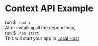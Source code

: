 # Context API Example
run $ <code> npm i </code> <br>
After installing all the dependency, <br>
run $ <code> npm start </code> <br>
This will start your app in [Local Host](http://localhost:3000/)
